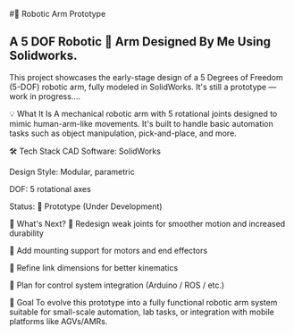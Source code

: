 #🤖 Robotic Arm Prototype
## A 5 DOF Robotic 🦾 Arm Designed By Me Using Solidworks.

This project showcases the early-stage design of a 5 Degrees of Freedom (5-DOF) robotic arm, fully modeled in SolidWorks. It's still a prototype — work in progress....

💡 What It Is
A mechanical robotic arm with 5 rotational joints designed to mimic human-arm-like movements. It's built to handle basic automation tasks such as object manipulation, pick-and-place, and more.

🛠️ Tech Stack
CAD Software: SolidWorks

Design Style: Modular, parametric

DOF: 5 rotational axes

Status: 🧪 Prototype (Under Development)

🚧 What's Next?
🔄 Redesign weak joints for smoother motion and increased durability

🧱 Add mounting support for motors and end effectors

📐 Refine link dimensions for better kinematics

🧠 Plan for control system integration (Arduino / ROS / etc.)


🌟 Goal
To evolve this prototype into a fully functional robotic arm system suitable for small-scale automation, lab tasks, or integration with mobile platforms like AGVs/AMRs.
